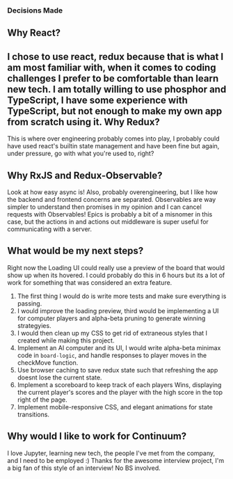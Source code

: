 ### Decisions Made
  Why React?
  --
  I chose to use react, redux because that is what I am most familiar with,
  when it comes to coding challenges I prefer to be comfortable than learn new
  tech. I am totally willing to use phosphor and TypeScript, I have some
  experience with TypeScript, but not enough to make my own app from scratch
  using it.
  Why Redux?
  ---
  This is where over engineering probably comes into play, I probably could have
  used react's builtin state management and have been fine but again, under
  pressure, go with what you're used to, right?

  Why RxJS and Redux-Observable?
  ---
  Look at how easy async is! Also, probably overengineering, but I like how
  the backend and frontend concerns are separated. Observables are way simpler to understand
  then promises in my opinion and I can cancel requests with Observables!
  Epics is probably a bit of a misnomer in this case, but the actions in and actions out
  middleware is super useful for communicating with a server.

  What would be my next steps?
  ---
  Right now the Loading UI could really use a preview of the board that would
  show up when its hovered. I could probably do this in 6 hours but its a lot
  of work for something that was considered an extra feature.

  1. The first thing I would do is write more tests and make sure everything is
  passing.
  2. I would improve the loading preview, third would be implementing
  a UI for computer players and alpha-beta pruning to generate winning
  strategyies.
  3. I would then clean up my CSS to get rid of extraneous styles that I created
  while making this project.
  4. Implement an AI computer and its UI, I would write alpha-beta minimax code
  in `board-logic`, and handle responses to player moves in the checkMove
  function.
  5. Use browser caching to save redux state such that refreshing the app
  doesnt lose the current state.
  6. Implement a scoreboard to keep track of each players Wins, displaying the
  current player's scores and the player with the high score in the top right
  of the page.
  7. Implement mobile-responsive CSS, and elegant animations for state transitions.

  Why would I like to work for Continuum?
  ---
  I love Jupyter, learning new tech, the people I've met from the company, and I
  need to be employed :) Thanks for the awesome interview project, I'm a big
  fan of this style of an interview! No BS involved.
